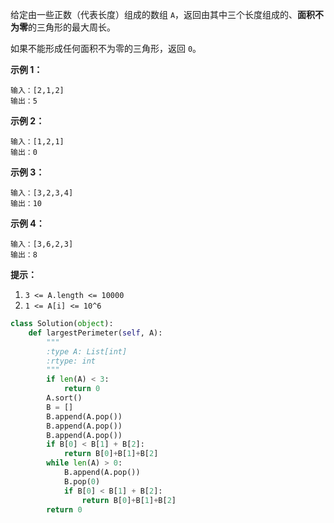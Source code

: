 给定由一些正数（代表长度）组成的数组 `A`，返回由其中三个长度组成的、**面积不为零**的三角形的最大周长。

如果不能形成任何面积不为零的三角形，返回 `0`。

 



**示例 1：**

```
输入：[2,1,2]
输出：5
```

**示例 2：**

```
输入：[1,2,1]
输出：0
```

**示例 3：**

```
输入：[3,2,3,4]
输出：10
```

**示例 4：**

```
输入：[3,6,2,3]
输出：8
```

 

**提示：**

1. `3 <= A.length <= 10000`
2. `1 <= A[i] <= 10^6`



```python
class Solution(object):
    def largestPerimeter(self, A):
        """
        :type A: List[int]
        :rtype: int
        """
        if len(A) < 3:
            return 0
        A.sort()
        B = []
        B.append(A.pop())
        B.append(A.pop())
        B.append(A.pop())
        if B[0] < B[1] + B[2]:
            return B[0]+B[1]+B[2]
        while len(A) > 0:
            B.append(A.pop())
            B.pop(0)
            if B[0] < B[1] + B[2]:
                return B[0]+B[1]+B[2]
        return 0
```

